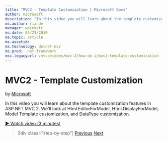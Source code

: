 ```yaml
---
title: "MVC2 - Template Customization | Microsoft Docs"
author: microsoft
description: "In this video you will learn about the template customization features in ASP.NET MVC 2. We'll look at Html.EditorForModel, Html.DisplayForModel, Model Templ..."
ms.author: riande
manager: wpickett
ms.date: 03/23/2010
ms.topic: article
ms.assetid: 
ms.technology: dotnet-mvc
ms.prod: .net-framework
msc.legacyurl: /mvc/videos/mvc-2/how-do-i/mvc2-template-customization
---
```

MVC2 - Template Customization
====================
by [Microsoft](https://github.com/microsoft)

In this video you will learn about the template customization features in ASP.NET MVC 2. We'll look at Html.EditorForModel, Html.DisplayForModel, Model Template customization, and DataType customization.

[&#9654; Watch video (3 minutes)](https://channel9.msdn.com/Blogs/ASP-NET-Site-Videos/mvc2-template-customization)

>[!div class="step-by-step"]
[Previous](mvc2-model-validation.md)
[Next](aspnet-mvc-2-areas.md)